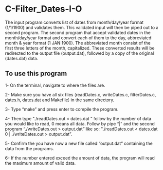 # C-Filter_Dates-I-O
The input program converts list of dates from month/day/year format (1/1/1900) and validates them. This validated input will then be piped out to a second program.
The second program that accept validated dates in the month/day/year format and convert each of them to the day, abbreviated month & year format (1 JAN 1900). The abbreviated month consist of the first three letters of the month, capitalized. These converted results will be redirected to the output file (output.dat), followed by a copy of the original (dates.dat) data.

To use this program
--------------------
1- On the terminal, navigate to where the files are.

2- Make sure you have all six files (readDates.c, writeDates.c, filterDates.c, dates.h, dates.dat and Makefile) in the same directory.

3- Type “make” and press enter to compile the program.

4- Then type "./readDates.out < dates.dat ” follow by the number of data you would like to read, 0 means all data. Follow by pipe “|” and the second program “./writeDates.out > output.dat” like so: "./readDates.out < dates.dat 0 | ./writeDates.out > output.dat”.

5- Confirm the you have now a new file called “output.dat” containing the data from the programs.

6- If the number entered exceed the amount of data, the program will read the maximum amount of valid data.
